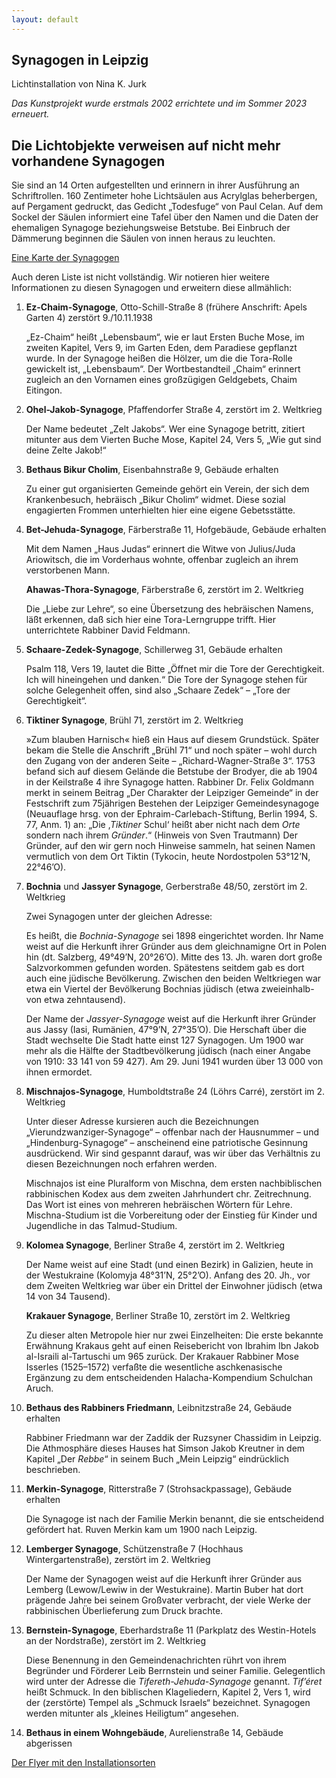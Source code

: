 ```yaml
---
layout: default
---
```


## Synagogen in Leipzig

Lichtinstallation von Nina K. Jurk

*Das Kunstprojekt wurde erstmals 2002 errichtete und im Sommer 2023 erneuert.*

## Die Lichtobjekte verweisen auf nicht mehr vorhandene Synagogen

Sie sind an 14 Orten aufgestellten und erinnern in ihrer Ausführung an Schriftrollen. 160 Zentimeter hohe Lichtsäulen aus Acrylglas beherbergen, auf Pergament gedruckt, das Gedicht „Todesfuge“ von Paul Celan. Auf dem Sockel der Säulen informiert eine Tafel über den Namen und die Daten der ehemaligen Synagoge beziehungsweise Betstube. Bei Einbruch der Dämmerung beginnen die Säulen von innen heraus zu leuchten.

[Eine Karte der Synagogen](karte)

Auch deren Liste ist nicht vollständig.
Wir notieren hier weitere Informationen zu diesen Synagogen
und erweitern diese allmählich:

<ol>
  <li><strong>Ez-Chaim-Synagoge</strong>, Otto-Schill-Straße 8 (frühere Anschrift: Apels Garten 4) zerstört 9./10.11.1938

<p>„Ez-Chaim“ heißt „Lebensbaum“, wie er laut Ersten Buche Mose, im zweiten Kapitel, Vers 9, im Garten Eden, dem Paradiese gepflanzt wurde.
In der Synagoge heißen die Hölzer, um die die Tora-Rolle gewickelt ist, „Lebensbaum“.
Der Wortbestandteil „Chaim“ erinnert zugleich an den Vornamen eines großzügigen Geldgebets, Chaim Eitingon.</p>
</li>
  <li><strong>Ohel-Jakob-Synagoge</strong>, Pfaffendorfer Straße 4, zerstört im 2. Weltkrieg

<p>Der Name bedeutet „Zelt Jakobs“.
Wer eine Synagoge betritt, zitiert mitunter aus dem Vierten Buche Mose, Kapitel 24, Vers 5, „Wie gut sind deine Zelte Jakob!“</p>
</li>
  <li><strong>Bethaus Bikur Cholim</strong>, Eisenbahnstraße 9, Gebäude erhalten

<p>Zu einer gut organisierten Gemeinde gehört ein Verein, der sich dem Krankenbesuch, hebräisch „Bikur Cholim“ widmet. Diese sozial engagierten Frommen unterhielten hier eine eigene Gebetsstätte.</p>
</li>
  <li><strong>Bet-Jehuda-Synagoge</strong>, Färberstraße 11, Hofgebäude, Gebäude erhalten

<p>Mit dem Namen „Haus Judas“ erinnert die Witwe von Julius/Juda Ariowitsch, die im Vorderhaus wohnte, offenbar zugleich an ihrem verstorbenen Mann.</p>

<strong>Ahawas-Thora-Synagoge</strong>, Färberstraße 6, zerstört im 2. Weltkrieg

<p>Die „Liebe zur Lehre“, so eine Übersetzung des hebräischen Namens, läßt erkennen, daß sich hier eine Tora-Lerngruppe trifft.
Hier unterrichtete Rabbiner David Feldmann.</p>
</li>
  <li><strong>Schaare-Zedek-Synagoge</strong>, Schillerweg 31, Gebäude erhalten

<p>Psalm 118, Vers 19, lautet die Bitte „Öffnet mir die Tore der Gerechtigkeit. Ich will hineingehen und danken.“
Die Tore der Synagoge stehen für solche Gelegenheit offen, sind also „Schaare Zedek“ – „Tore der Gerechtigkeit“.</p>
</li>
  <li><strong>Tiktiner Synagoge</strong>, Brühl 71, zerstört im 2. Weltkrieg

<p>»Zum blauben Harnisch« hieß ein Haus auf diesem Grundstück.
Später bekam die Stelle die Anschrift „Brühl 71“
und noch später – wohl durch den Zugang von der anderen Seite – „Richard-Wagner-Straße 3“.
1753 befand sich auf diesem Gelände die Betstube der Brodyer, die ab 1904 in der Keilstraße 4 ihre Synagoge hatten.
Rabbiner Dr. Felix Goldmann merkt in seinem Beitrag „Der Charakter der Leipziger Gemeinde“ in der Festschrift zum 75jährigen Bestehen der Leipziger Gemeindesynagoge (Neuauflage hrsg. von der Ephraim-Carlebach-Stiftung, Berlin 1994, S. 77, Anm. 1) an:
„Die ‚<em>Tiktiner</em> Schul‘ heißt aber nicht nach dem <em>Orte</em> sondern nach ihrem <em>Gründer</em>.“
(Hinweis von Sven Trautmann)
Der Gründer, auf den wir gern noch Hinweise sammeln, hat seinen Namen vermutlich von dem Ort Tiktin (Tykocin, heute Nordostpolen 53°12’N, 22°46’O).</p>
</li>
  <li><strong>Bochnia</strong> und <strong>Jassyer Synagoge</strong>, Gerberstraße 48/50, zerstört im 2. Weltkrieg

<p>Zwei Synagogen unter der gleichen Adresse:</p>

<p>Es heißt, die <em>Bochnia-Synagoge</em> sei 1898 eingerichtet worden.
Ihr Name weist auf die Herkunft ihrer Gründer aus dem gleichnamigne Ort in Polen hin (dt. Salzberg, 49°49’N, 20°26’O).
Mitte des 13. Jh. waren dort große Salzvorkommen gefunden worden. Spätestens seitdem gab es dort auch eine jüdische Bevölkerung.
Zwischen den beiden Weltkriegen war etwa ein Viertel der Bevölkerung Bochnias jüdisch (etwa zweieinhalb- von etwa zehntausend).</p>

<p>Der Name der <em>Jassyer-Synagoge</em> weist auf die Herkunft ihrer Gründer aus Jassy (Iasi, Rumänien, 47°9’N, 27°35’O).
Die Herschaft über die Stadt wechselte
Die Stadt hatte einst 127 Synagogen.
Um 1900 war mehr als die Hälfte der Stadtbevölkerung jüdisch (nach einer Angabe von 1910: 33 141 von 59 427).
Am 29. Juni 1941 wurden über 13 000 von ihnen ermordet.</p>
</li>
  <li><strong>Mischnajos-Synagoge</strong>, Humboldtstraße 24 (Löhrs Carré), zerstört im 2. Weltkrieg

<p>Unter dieser Adresse kursieren auch die Bezeichnungen „Vierundzwanziger-Synagoge“ – offenbar nach der Hausnummer – und „Hindenburg-Synagoge“ – anscheinend eine patriotische Gesinnung ausdrückend.
Wir sind gespannt darauf, was wir über das Verhältnis zu diesen Bezeichnungen noch erfahren werden.</p>

<p>Mischnajos ist eine Pluralform von Mischna, dem ersten nachbiblischen rabbinischen Kodex aus dem zweiten Jahrhundert chr. Zeitrechnung. Das Wort ist eines von mehreren hebräischen Wörtern für Lehre. Mischna-Studium ist die Vorbereitung oder der Einstieg für Kinder und Jugendliche in das Talmud-Studium.</p>
</li>
  <li><strong>Kolomea Synagoge</strong>, Berliner Straße 4, zerstört im 2. Weltkrieg

<p>Der Name weist auf eine Stadt (und einen Bezirk) in Galizien, heute in der Westukraine (Kolomyja 48°31’N, 25°2’O).
Anfang des 20. Jh., vor dem Zweiten Weltkrieg war über ein Drittel der Einwohner jüdisch (etwa 14 von 34 Tausend).</p>

<strong>Krakauer Synagoge</strong>, Berliner Straße 10, zerstört im 2. Weltkrieg

<p>Zu dieser alten Metropole hier nur zwei Einzelheiten:
Die erste bekannte Erwähnung Krakaus geht auf einen Reisebericht von Ibrahim Ibn Jakob al-Israili al-Tartuschi um 965 zurück.
Der Krakauer Rabbiner Mose Isserles (1525–1572) verfaßte die wesentliche aschkenasische Ergänzung zu dem entscheidenden Halacha-Kompendium Schulchan Aruch.</p>
</li>
  <li><strong>Bethaus des Rabbiners Friedmann</strong>, Leibnitzstraße 24, Gebäude erhalten

<p>Rabbiner Friedmann war der Zaddik der Ruzsyner Chassidim in Leipzig.
Die Athmosphäre dieses Hauses hat Simson Jakob Kreutner in dem Kapitel „Der <em>Rebbe</em>“ in seinem Buch „Mein Leipzig“ eindrücklich beschrieben.</p>
</li>
  <li><strong>Merkin-Synagoge</strong>, Ritterstraße 7 (Strohsackpassage), Gebäude erhalten

<p>Die Synagoge ist nach der Familie Merkin benannt, die sie entscheidend gefördert hat. Ruven Merkin kam um 1900 nach Leipzig.</p>
</li>
  <li><strong>Lemberger Synagoge</strong>, Schützenstraße 7 (Hochhaus Wintergartenstraße), zerstört im 2. Weltkrieg

<p>Der Name der Synagogen weist auf die Herkunft ihrer Gründer aus Lemberg (Lewow/Lewiw in der Westukraine).
Martin Buber hat dort prägende Jahre bei seinem Großvater verbracht, der viele Werke der rabbinischen Überlieferung zum Druck brachte.</p>
</li>
  <li><strong>Bernstein-Synagoge</strong>, Eberhardstraße 11 (Parkplatz des Westin-Hotels an der Nordstraße), zerstört im 2. Weltkrieg

<p>Diese Benennung in den Gemeindenachrichten rührt von ihrem Begründer und Förderer Leib Berrnstein und seiner Familie.
Gelegentlich wird unter der Adresse die <em>Tifereth-Jehuda-Synagoge</em> genannt.
<em>Tif’éret</em> heißt Schmuck. In den biblischen Klageliedern, Kapitel 2, Vers 1, wird der (zerstörte) Tempel als „Schmuck Israels“ bezeichnet. Synagogen werden mitunter als „kleines Heiligtum“ angesehen.</p>
</li>
  <li><strong>Bethaus in einem Wohngebäude</strong>,  Aurelienstraße 14, Gebäude abgerissen</li>
</ol>

<a class="pdf" href="{% relative_link /einladungen/FlyerLichtprojektSynagogenUndBetstubenLeipzig.pdf %}">Der Flyer mit den Installationsorten</a>
